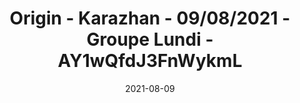 ---
title: "Origin - Karazhan - 09/08/2021 - Groupe Lundi - AY1wQfdJ3FnWykmL"
reportCode: "AY1wQfdJ3FnWykmL"
date: 2021-08-09
---